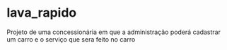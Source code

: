 # lava_rapido
Projeto de uma concessionária em que a administração poderá cadastrar um carro e o  serviço que sera feito no carro
